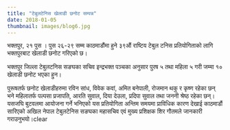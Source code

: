 ```yaml
---
title: "टेबुलटेनिस खेलाडी छनोट सम्पन्न"
date: 2018-01-05
thumbnail: images/blog6.jpg
---
```


भक्तपुर, २१ पुस । पुस २६-२९ सम्म काठमाडौंमा हुने ३९औं राष्टिय टेबुल टनिस प्रतियोगिताको लागि भक्तपुरबाट खेलाडी
छनोट गरिएको छ।

भक्तपुर जिल्ला टेबुलटनिस सङघका सचिव इन्द्रभक्त पञ्चका अनुसार पुरष ५ तथा महिला ५ गरी जम्मा १० खेलाडी छनोट
भएका हु्न। <!-- -->

पुरूषतर्फ छनोट खेलाडीहरुमा रविन सांध, विवेक कवां, अमित बनेपाली, रोजमान थकु र कृष्ण रहेका छन् भने महिलातर्फ
पल्पसा प्रजापति, आरति सुवाल, दिया देउला, प्रदिपा सुवाल तथा जननी श्रेष्ठ रहेका छन्। यसजघि बुटवलमा आयोजना
गर्ने भनिएको यस प्रतियोगिता अन्तिम समयमा प्राविधिक कारण देखाई काठमाडौं सारिएको अखिल नेपाल टेबुलटेनिस
सङघका महासचिव एवं मुख्य प्रशिक्षक शिर गौतमले जानकारी गराउनुभयो।clear
